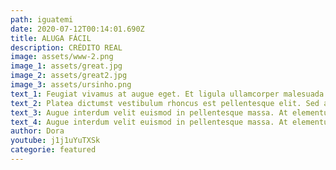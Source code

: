 ```yaml
---
path: iguatemi
date: 2020-07-12T00:14:01.690Z
title: ALUGA FÁCIL
description: CRÉDITO REAL
image: assets/www-2.png
image_1: assets/great.jpg
image_2: assets/great2.jpg
image_3: assets/ursinho.png
text_1: Feugiat vivamus at augue eget. Et ligula ullamcorper malesuada proin. Fusce ut placerat orci nulla pellentesque dignissim enim. Elementum eu facilisis sed odio. Purus in massa tempor nec feugiat nisl pretium fusce id. Placerat vestibulum lectus mauris ultrices. Hendrerit gravida rutrum quisque non. Quam quisque id diam vel quam elementum. Eu feugiat pretium nibh ipsum consequat nisl vel pretium. Lectus magna fringilla urna porttitor rhoncus dolor purus non enim. Molestie at elementum eu facilisis sed odio morbi quis. Orci phasellus egestas tellus rutrum tellus pellentesque eu tincidunt. Neque laoreet suspendisse interdum consectetur libero id. Lacinia at quis risus sed vulputate odio ut. Dui nunc mattis enim ut tellus elementum sagittis vitae et. Eu feugiat pretium nibh ipsum consequat nisl vel pretium lectus. Semper eget duis at tellus at urna condimentum mattis pellentesque.
text_2: Platea dictumst vestibulum rhoncus est pellentesque elit. Sed arcu non odio euismod lacinia at quis. In ante metus dictum at tempor. Sit amet purus gravida quis blandit turpis cursus in. Est placerat in egestas erat imperdiet. Nunc sed blandit libero volutpat. Diam volutpat commodo sed egestas egestas fringilla phasellus. Nullam ac tortor vitae purus faucibus ornare. Eu augue ut lectus arcu bibendum at varius. Tellus mauris a diam maecenas.
text_3: Augue interdum velit euismod in pellentesque massa. At elementum eu facilisis sed odio morbi quis commodo. Urna porttitor rhoncus dolor purus non enim praesent elementum. Arcu cursus euismod quis viverra nibh. Lectus urna duis convallis convallis tellus id interdum velit laoreet. Vitae proin sagittis nisl rhoncus mattis rhoncus. Volutpat lacus laoreet non curabitur gravida arcu. Mauris rhoncus aenean vel elit scelerisque mauris. Scelerisque viverra mauris in aliquam sem. Enim sit amet venenatis urna. Volutpat consequat mauris nunc congue nisi vitae. Fermentum dui faucibus in ornare quam viverra orci sagittis. Arcu cursus vitae congue mauris rhoncus aenean vel. Metus vulputate eu scelerisque felis imperdiet proin fermentum. Arcu cursus vitae congue mauris rhoncus.
text_4: Augue interdum velit euismod in pellentesque massa. At elementum eu facilisis sed odio morbi quis commodo. Urna porttitor rhoncus dolor purus non enim praesent elementum. Arcu cursus euismod quis viverra nibh. Lectus urna duis convallis convallis tellus id interdum velit laoreet. Vitae proin sagittis nisl rhoncus mattis rhoncus. Volutpat lacus laoreet non curabitur gravida arcu. Mauris rhoncus aenean vel elit scelerisque mauris. Scelerisque viverra mauris in aliquam sem. Enim sit amet venenatis urna. Volutpat consequat mauris nunc congue nisi vitae. Fermentum dui faucibus in ornare quam viverra orci sagittis. Arcu cursus vitae congue mauris rhoncus aenean vel. Metus vulputate eu scelerisque felis imperdiet proin fermentum. Arcu cursus vitae congue mauris rhoncus.
author: Dora
youtube: j1j1uYuTXSk
categorie: featured
---
```

